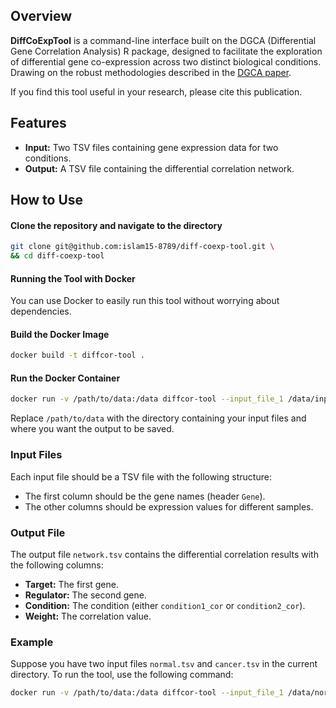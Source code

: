 ## Overview

**DiffCoExpTool** is a command-line interface built on the DGCA (Differential Gene Correlation Analysis) R package, designed to facilitate the exploration of differential gene co-expression across two distinct biological conditions. Drawing on the robust methodologies described in the [DGCA paper](https://bmcsystbiol.biomedcentral.com/articles/10.1186/s12918-016-0349-1).

If you find this tool useful in your research, please cite this publication.


## Features

- **Input:** Two TSV files containing gene expression data for two conditions.
- **Output:** A TSV file containing the differential correlation network.

## How to Use

#### Clone the repository and navigate to the directory

```bash
git clone git@github.com:islam15-8789/diff-coexp-tool.git \
&& cd diff-coexp-tool
```

#### Running the Tool with Docker

You can use Docker to easily run this tool without worrying about dependencies.

#### Build the Docker Image

```bash
docker build -t diffcor-tool .
```

#### Run the Docker Container

```bash
docker run -v /path/to/data:/data diffcor-tool --input_file_1 /data/input1.tsv --input_file_2 /data/input2.tsv --output_path /data
```

Replace `/path/to/data` with the directory containing your input files and where you want the output to be saved.

### Input Files

Each input file should be a TSV file with the following structure:

- The first column should be the gene names (header `Gene`).
- The other columns should be expression values for different samples.

### Output File

The output file `network.tsv` contains the differential correlation results with the following columns:

- **Target:** The first gene.
- **Regulator:** The second gene.
- **Condition:** The condition (either `condition1_cor` or `condition2_cor`).
- **Weight:** The correlation value.

### Example

Suppose you have two input files `normal.tsv` and `cancer.tsv` in the current directory. To run the tool, use the following command:

```bash
docker run -v /path/to/data:/data diffcor-tool --input_file_1 /data/normal.tsv --input_file_2 /data/cancer.tsv --output_path /data
```
